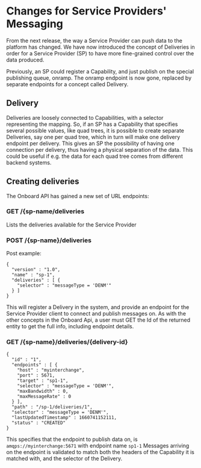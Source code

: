 # Changes for Service Providers' Messaging

From the next release, the way a Service Provider can push data to the platform has changed. We have now introduced the 
concept of Deliveries in order for a Service Provider (SP) to have more fine-grained control over the data produced.

Previously, an SP could register a Capability, and just publish on the special publishing queue, onramp. The onramp
endpoint is now gone, replaced by separate endpoints for a concept called Delivery.

## Delivery

Deliveries are loosely connected to Capabilities, with a selector representing the mapping.
So, if an SP has a Capability that specifies several possible values, like quad trees, it is possible to create separate
Deliveries, say one per quad tree, which in turn will make one delivery endpoint per delivery. This gives an SP the 
possibility of having one connection per delivery, thus having a physical separation of the data. This could be useful if
e.g. the data for each quad tree comes from different backend systems.


## Creating deliveries

The Onboard API has gained a new set of URL endpoints:

### GET /{sp-name/deliveries
Lists the deliveries available for the Service Provider

### POST /{sp-name}/deliveries
Post example:
```
{
  "version" : "1.0",
  "name" : "sp-1",
  "deliveries" : [ {
    "selector" : "messageType = 'DENM'"
  } ]
}
```
This will register a Delivery in the system, and provide an endpoint for the Service Provider client to connect
and publish messages on. As with the other concepts in the Onboard Api, a user must GET the Id of the returned entity
to get the full info, including endpoint details.

### GET /{sp-name}/deliveries/{delivery-id}
```
{
  "id" : "1",
  "endpoints" : [ {
    "host" : "myinterchange",
    "port" : 5671,
    "target" : "sp1-1",
    "selector" : "messageType = 'DENM'",
    "maxBandwidth" : 0,
    "maxMessageRate" : 0
  } ],
  "path" : "/sp-1/deliveries/1",
  "selector" : "messageType = 'DENM'",
  "lastUpdatedTimestamp" : 1660741152111,
  "status" : "CREATED"
}
```
This specifies that the endpoint to publish data on, is `amqps://myinterchange:5671` with endpoint name `sp1-1`
Messages arriving on the endpoint is validated to match both the headers of the Capability it is matched with, and 
the selector of the Delivery.

